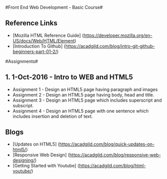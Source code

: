 #Front End Web Development - Basic Course#

## Reference Links ##
*  [Mozilla HTML Reference Guide] (https://developer.mozilla.org/en-US/docs/Web/HTML/Element)
*  [Introduction To Github] (https://acadgild.com/blog/intro-git-github-beginners-part-01-2/)

#Assignments#

## 1. 1-Oct-2016 - Intro to WEB and HTML5 ##
*  Assignment 1 - Design an HTML5 page having paragraph and images
*  Assignment 2 - Design an HTML5 page having body, head and title.
*  Assignment 3 - Design an HTML5 page which includes superscript and subscript.
*  Assignment 4 - Design an HTML5 page with one sentence which includes insertion and deletion of text.

## Blogs ##
*  [Updates on HTML5] (https://acadgild.com/blog/quick-updates-on-html5/)
*  [Responsive Web Design] (https://acadgild.com/blog/responsive-web-designing/)
*  [Getting Started with Youtube] (https://acadgild.com/blog/html-youtube/)
